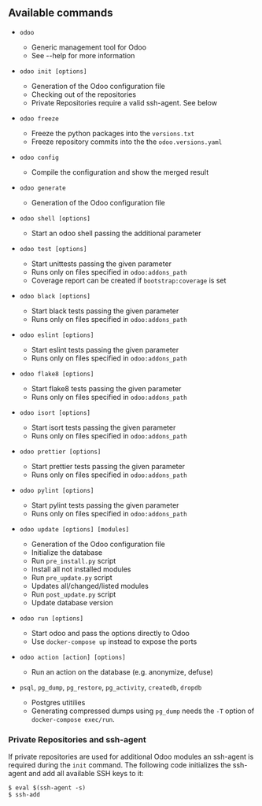 ## Available commands

- `odoo`

  - Generic management tool for Odoo
  - See --help for more information

- `odoo init [options]`

  - Generation of the Odoo configuration file
  - Checking out of the repositories
  - Private Repositories require a valid ssh-agent. See below

- `odoo freeze`

  - Freeze the python packages into the `versions.txt`
  - Freeze repository commits into the the `odoo.versions.yaml`

- `odoo config`

  - Compile the configuration and show the merged result

- `odoo generate`

  - Generation of the Odoo configuration file

- `odoo shell [options]`

  - Start an odoo shell passing the additional parameter

- `odoo test [options]`

  - Start unittests passing the given parameter
  - Runs only on files specified in `odoo:addons_path`
  - Coverage report can be created if `bootstrap:coverage` is set

- `odoo black [options]`

  - Start black tests passing the given parameter
  - Runs only on files specified in `odoo:addons_path`

- `odoo eslint [options]`

  - Start eslint tests passing the given parameter
  - Runs only on files specified in `odoo:addons_path`

- `odoo flake8 [options]`

  - Start flake8 tests passing the given parameter
  - Runs only on files specified in `odoo:addons_path`

- `odoo isort [options]`

  - Start isort tests passing the given parameter
  - Runs only on files specified in `odoo:addons_path`

- `odoo prettier [options]`

  - Start prettier tests passing the given parameter
  - Runs only on files specified in `odoo:addons_path`

- `odoo pylint [options]`

  - Start pylint tests passing the given parameter
  - Runs only on files specified in `odoo:addons_path`

- `odoo update [options] [modules]`

  - Generation of the Odoo configuration file
  - Initialize the database
  - Run `pre_install.py` script
  - Install all not installed modules
  - Run `pre_update.py` script
  - Updates all/changed/listed modules
  - Run `post_update.py` script
  - Update database version

- `odoo run [options]`

  - Start odoo and pass the options directly to Odoo
  - Use `docker-compose up` instead to expose the ports

- `odoo action [action] [options]`

  - Run an action on the database (e.g. anonymize, defuse)

- `psql`, `pg_dump`, `pg_restore`, `pg_activity`, `createdb`, `dropdb`
  - Postgres utitilies
  - Generating compressed dumps using `pg_dump` needs the `-T` option of
    `docker-compose exec/run`.

### Private Repositories and ssh-agent

If private repositories are used for additional Odoo modules an ssh-agent is required
during the `init` command. The following code initializes the ssh-agent and add all
available SSH keys to it:

```
$ eval $(ssh-agent -s)
$ ssh-add
```
